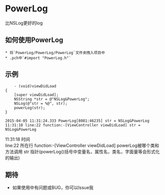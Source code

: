 # PowerLog
比NSLog更好的log


## 如何使用PowerLog
    * 将`PowerLog/PowerLog/PowerLog`文件夹拽入项目中
    * .pch中`#import "PowerLog.h"`


## 示例
```objc
    - (void)viewDidLoad 
{
    [super viewDidLoad];
    NSString *str = @"NSLog&PowerLog";
    NSLog(@"str = %@", str);
    powerLog(str);
}
```
```
2015-04-05 11:31:24.333 PowerLog[8081:46235] str = NSLog&PowerLog
11:31:18 line:22 function:-[ViewController viewDidLoad] str = NSLog&PowerLog
 ```
11:31:18 时间        
line:22    所在行
function:-[ViewController viewDidLoad] powerLog被哪个类和方法调用
str 指针(powerLog()括号中变量名，属性名，类名，字面量等会形式化的输出)


## 期待
* 如果使用中有问题或BUG，你可以Issue我
